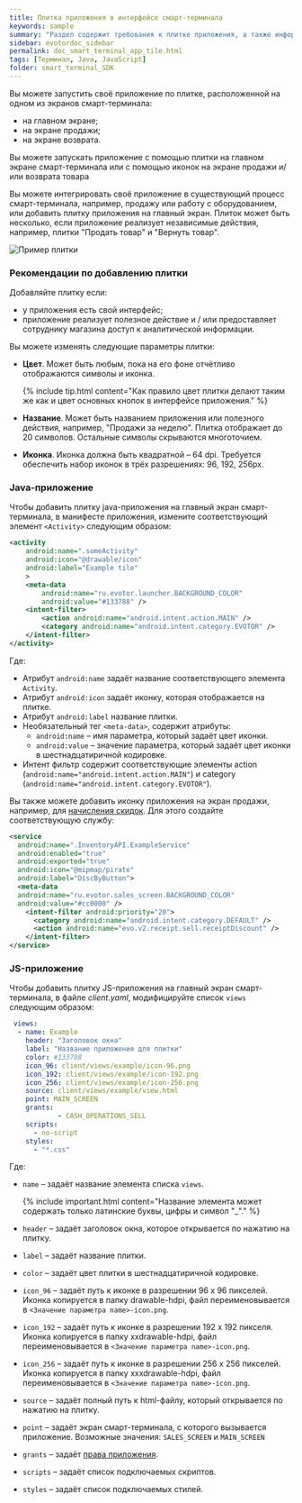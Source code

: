 ```yaml
---
title: Плитка приложения в интерфейсе смарт-терминала
keywords: sample
summary: "Раздел содержит требования к плитке приложения, а также информацию о том как добавить плитку в интерфейс смарт-терминала."
sidebar: evotordoc_sidebar
permalink: doc_smart_terminal_app_tile.html
tags: [Терминал, Java, JavaScript]
folder: smart_terminal_SDK
---
```


Вы можете запустить своё приложение по плитке, расположенной на одном из экранов смарт-терминала:

* на главном экране;
* на экране продажи;
* на экране возврата.

Вы можете запускать приложение с помощью плитки на главном экране смарт-терминала или с помощью иконок на экране продажи и/или возврата товара

Вы можете интегрировать своё приложение в существующий процесс смарт-терминала, например, продажу или работу с оборудованием, или добавить плитку приложения на главный экран. Плиток может быть несколько, если приложение реализует независимые действия, например, плитки "Продать товар" и "Вернуть товар".

![Пример плитки](images\Tile_example.png)

### Рекомендации по добавлению плитки

Добавляйте плитку если:

* у приложения есть свой интерфейс;
* приложение реализует полезное действие и / или предоставляет сотруднику магазина доступ к аналитической информации.

Вы можете изменять следующие параметры плитки:

* **Цвет**. Может быть любым, пока на его фоне отчётливо отображаются символы и иконка.

  {% include tip.html content="Как правило цвет плитки делают таким же как и цвет основных кнопок в интерфейсе приложения." %}

* **Название**. Может быть названием приложения или полезного действия, например, "Продажи за неделю". Плитка отображает до 20 символов. Остальные символы скрываются многоточием.

* **Иконка**. Иконка должна быть квадратной – 64 dpi. Требуется обеспечить набор иконок в трёх разрешениях: 96, 192, 256px.

### Java-приложение

Чтобы добавить плитку java-приложения на главный экран смарт-терминала, в манифесте приложения, измените соответствующий элемент `<Activity>` следующим образом:

```xml
<activity
    android:name=".someActivity"
    android:icon="@drawable/icon"
    android:label="Example tile"
    >
    <meta-data
        android:name="ru.evotor.launcher.BACKGROUND_COLOR"
        android:value="#133788" />
    <intent-filter>
        <action android:name="android.intent.action.MAIN" />
        <category android:name="android.intent.category.EVOTOR" />
    </intent-filter>
</activity>
```

Где:

* Атрибут `android:name` задаёт название соответствующего элемента `Activity`.
* Атрибут `android:icon` задаёт иконку, которая отображается на плитке.
* Атрибут `android:label` название плитки.
* Необязательный тег `<meta-data>`, содержит атрибуты:
    * `android:name` – имя параметра, который задаёт цвет иконки.
    *  `android:value` – значение параметра, который задаёт цвет иконки в шестнадцатиричной кодировке.
* Интент фильтр содержит соответствующие элементы action (`android:name="android.intent.action.MAIN"`) и category (`android:name="android.intent.category.EVOTOR"`).

Вы также можете добавить иконку приложения на экран продажи, например, для [начисления скидок](./doc_discounts.html). Для этого создайте соответствующую службу:

```xml
<service
  android:name=".InventoryAPI.ExampleService"
  android:enabled="true"
  android:exported="true"
  android:icon="@mipmap/pirate"
  android:label="DiscByButton">
  <meta-data
  android:name="ru.evotor.sales_screen.BACKGROUND_COLOR"
  android:value="#cc0000" />
    <intent-filter android:priority="20">
      <category android:name="android.intent.category.DEFAULT" />
      <action android:name="evo.v2.receipt.sell.receiptDiscount" />
    </intent-filter>
</service>
```


### JS-приложение

Чтобы добавить плитку JS-приложения на главный экран смарт-терминала, в файле *client.yaml*, модифицируйте список `views` следующим образом:

```yaml
 views:
  - name: Example
    header: "Заголовок окна"
    label: "Название приложения для плитки"
    color: #133788
    icon_96: client/views/example/icon-96.png
    icon_192: client/views/example/icon-192.png
    icon_256: client/views/example/icon-256.png
    source: client/views/example/view.html
    point: MAIN_SCREEN
    grants:
            - CASH_OPERATIONS_SELL
    scripts:
      - no-script
    styles:
      - "*.css"
```

Где:

* `name` – задаёт название элемента списка `views`.

  {% include important.html content="Название элемента может содержать только латинские буквы, цифры и символ \"_\"." %}

* `header` – задаёт заголовок окна, которое открывается по нажатию на плитку.
* `label` – задаёт название плитки.
* `color` – задаёт цвет плитки в шестнадцатиричной кодировке.
* `icon_96` – задаёт путь к иконке в разрешении 96 х 96 пикселей. Иконка копируется в папку drawable-hdpi, файл переименовывается в `<Значение параметра name>-icon.png`.
* `icon_192` – задаёт путь к иконке в разрешении 192 х 192 пикселя. Иконка копируется в папку xxdrawable-hdpi, файл переименовывается в `<Значение параметра name>-icon.png`.
* `icon_256` – задаёт путь к иконке в разрешении 256 х 256 пикселей. Иконка копируется в папку xxxdrawable-hdpi, файл переименовывается в `<Значение параметра name>-icon.png`.
* `source` – задаёт полный путь к html-файлу, который открывается по нажатию на плитку.
* `point` – задаёт экран смарт-терминала, с которого вызывается приложение. Возможные значения: `SALES_SCREEN` и `MAIN_SCREEN`
* `grants` – задаёт [права приложения](doc_smart_terminal_app_grants.html).
* `scripts` – задаёт список подключаемых скриптов.
* `styles` – задаёт список подключаемых стилей.
